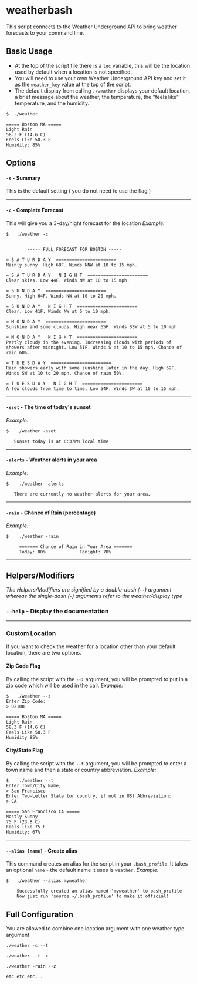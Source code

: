 # weatherbash

This script connects to the Weather Underground API to bring weather forecasts to your command line.

## Basic Usage
* At the top of the script file there is a `loc` variable, this will be the location used by default when a location is not specified.
* You will need to use your own Weather Underground API key and set it as the `weather_key` value at the top of the script.
* The default display from calling `./weather` displays your default location, a brief message about the weather, the temperature, the "feels like" temperature, and the humidity.`

```
$  ./weather

===== Boston MA =====
Light Rain
58.3 F (14.6 C)
Feels Like 58.3 F
Humidity: 85%
```


## Options
#### `-s` - Summary
This is the default setting ( you do not need to use the flag )

---

#### `-c` - Complete Forecast
This will give you a 3-day/night forecast for the location
_Example:_
```
$   ./weather -c


		----- FULL FORECAST FOR BOSTON -----

= S A T U R D A Y  =======================
Mainly sunny. High 68F. Winds NNW at 10 to 15 mph.

= S A T U R D A Y   N I G H T  =======================
Clear skies. Low 44F. Winds NW at 10 to 15 mph.

= S U N D A Y  =======================
Sunny. High 64F. Winds NW at 10 to 20 mph.

= S U N D A Y   N I G H T  =======================
Clear. Low 41F. Winds NW at 5 to 10 mph.

= M O N D A Y  =======================
Sunshine and some clouds. High near 65F. Winds SSW at 5 to 10 mph.

= M O N D A Y   N I G H T  =======================
Partly cloudy in the evening. Increasing clouds with periods of showers after midnight. Low 51F. Winds S at 10 to 15 mph. Chance of rain 60%.

= T U E S D A Y  =======================
Rain showers early with some sunshine later in the day. High 69F. Winds SW at 10 to 20 mph. Chance of rain 50%.

= T U E S D A Y   N I G H T  =======================
A few clouds from time to time. Low 54F. Winds SW at 10 to 15 mph.
```

---

#### `-sset` - The time of today's sunset
_Example:_
```
$   ./weather -sset

   Sunset today is at 6:37PM local time

```

---

#### `-alerts` - Weather alerts in your area
_Example:_
```
$    ./weather -alerts

   There are currently no weather alerts for your area.
```

---

#### `-rain` - Chance of Rain (percentage)
_Example:_
```
$    ./weather -rain

     ======= Chance of Rain in Your Area =======
     Today: 80%	  		    Tonight: 70%
```

---

## Helpers/Modifiers

*_The Helpers/Modifiers are signified by a double-dash (`--`) argument whereas the single-dash (`-`) arguments refer to the weather/display type_* 

### `--help` - Display the documentation

---

### Custom Location
If you want to check the weather for a location other than your default location, there are two options.

#### Zip Code Flag
By calling the script with the `--z` argument, you will be prompted to put in a zip code which will be used in the call.
_Example:_
```
$   ./weather --z
Enter Zip Code:
> 02108

===== Boston MA =====
Light Rain
58.3 F (14.6 C)
Feels Like 58.3 F
Humidity 85%
```

#### City/State Flag
By calling the script with the `--t` argument, you will be prompted to enter a town name and then a state or country abbreviation.
_Example:_
```
$    ./weather --t
Enter Town/City Name;
> San Francisco
Enter Two-Letter State (or country, if not in US) Abbreviation:
> CA

===== San Francisco CA =====
Mostly Sunny
75 F (23.8 C)
Feels like 75 F
Humidity: 67%
```

---

#### `--alias [name]` - Create alias
This command creates an alias for the script in your `.bash_profile`. It takes an optional `name` - the default name it uses is `weather`.
_Example:_
```
$   ./weather --alias myweather

    Successfully created an alias named 'myweather' to bash_profile
    Now just run 'source ~/.bash_profile' to make it official!
```

## Full Configuration
You are allowed to combine one location argument with one weather type argument
```
./weather -c --t

./weather --t -c

./weather -rain --z

etc etc etc...
```
